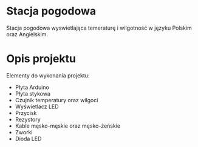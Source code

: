 # Stacja pogodowa
Stacja pogodowa wyswietlająca temeraturę i wilgotność w języku Polskim oraz Angielskim.
# Opis projektu
 Elementy do wykonania projektu:
 - Płyta Arduino
 - Płyta stykowa
 - Czujnik temperatury oraz wilgoci
 - Wyświetlacz LED
 - Przycisk
 - Rezystory
 - Kable męsko-męskie oraz męsko-żeńskie 
 - Zworki 
 - Dioda LED
